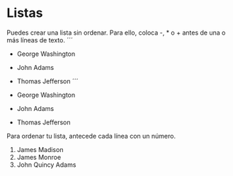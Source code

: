 # Listas

Puedes crear una lista sin ordenar. Para ello, coloca -, * o + antes de una o más líneas de texto.
´´´
- George Washington
* John Adams
+ Thomas Jefferson
´´´
- George Washington
* John Adams
+ Thomas Jefferson
  
Para ordenar tu lista, antecede cada línea con un número.

1. James Madison
2. James Monroe
3. John Quincy Adams
